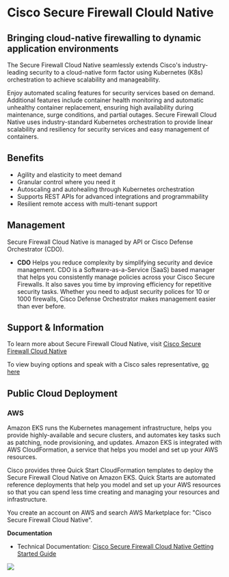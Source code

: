 # Cisco Secure Firewall Clould Native  

## Bringing cloud-native firewalling to dynamic application environments  

The Secure Firewall Cloud Native seamlessly extends Cisco's industry-leading security to a cloud-native form factor using Kubernetes (K8s) orchestration 
to achieve scalability and manageability. 

Enjoy automated scaling features for security services based on demand. Additional features include container health monitoring and automatic unhealthy container replacement, 
ensuring high availability during maintenance, surge conditions, and partial outages. Secure Firewall Cloud Native uses industry-standard Kubernetes orchestration to provide 
linear scalability and resiliency for security services and easy management of containers.

## Benefits

* Agility and elasticity to meet demand
* Granular control where you need it
* Autoscaling and autohealing through Kubernetes orchestration
* Supports REST APIs for advanced integrations and programmability
* Resilient remote access with multi-tenant support  

## Management

Secure Firewall Cloud Native is managed by API or Cisco Defense Orchestrator (CDO). 
* **CDO** Helps you reduce complexity by simplifying security and device management. CDO is a Software-as-a-Service (SaaS) based manager that helps you consistently manage policies 
across your Cisco Secure Firewalls. It also saves you time by improving efficiency for repetitive security tasks. Whether you need to adjust security polices for 10 or 1000 firewalls, 
Cisco Defense Orchestrator makes management easier than ever before.

## Support & Information  
To learn more about Secure Firewall Cloud Native, visit [Cisco Secure Firewall Cloud Native](https://www.cisco.com/c/en/us/products/security/secure-firewall-cloud-native/index.html) 

To view buying options and speak with a Cisco sales representative, [go here](https://www.cisco.com/c/en/us/buy.html)

## Public Cloud Deployment  
### AWS  
Amazon EKS runs the Kubernetes management infrastructure, helps you provide highly-available and secure
clusters, and automates key tasks such as patching, node provisioning, and updates. Amazon EKS is integrated
with AWS CloudFormation, a service that helps you model and set up your AWS resources.

Cisco provides three Quick Start CloudFormation templates to deploy the Secure Firewall Cloud Native on
Amazon EKS. Quick Starts are automated reference deployments that help you model and set up your AWS
resources so that you can spend less time creating and managing your resources and infrastructure.

You create an account on AWS and search AWS Marketplace for: "Cisco Secure Firewall Cloud Native".

**Documentation**  
* Technical Documentation: [Cisco Secure Firewall Cloud Native Getting Started Guide](https://www.cisco.com/content/en/us/td/docs/security/secure-firewall/cloud-native/getting-started/secure-firewall-cloud-native-gsg.html)

[<img src="https://a0.awsstatic.com/libra-css/images/logos/aws_logo_smile_179x109.png"/>](https://aws.amazon.com/)  